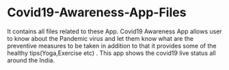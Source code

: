 # Covid19-Awareness-App-Files
It contains all files related to these App. 
Covid19 Awareness App allows user to know about the Pandemic virus and let them know what are the preventive measures to be taken in addition to that it provides some of the healthy tips(Yoga,Exercise etc) . This app shows the covid19 live status all around the India.
